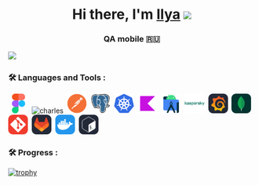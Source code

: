 <h1 align="center">Hi there, I'm <a href="https://t.me/chernyaev_i" target="_blank">Ilya</a> 
<img src="https://github.com/blackcater/blackcater/raw/main/images/Hi.gif" height="32"/></h1>
<h3 align="center">QA mobile 🇷🇺</h3>

<img src="https://user-images.githubusercontent.com/73097560/115834477-dbab4500-a447-11eb-908a-139a6edaec5c.gif">

### :hammer_and_wrench: Languages and Tools :
<div>
<img src="https://github.com/devicons/devicon/blob/master/icons/figma/figma-original.svg" title="figma" alt="figma" width="40" height="40"/>&nbsp;
<img src="https://github.com/simple-icons/simple-icons/blob/develop/icons/charles.svg" title="charles" alt="charles" width="40" height="40"/>&nbsp;
<img src="https://github.com/devicons/devicon/blob/master/icons/postman/postman-original.svg" title="postman" alt="postman" width="40" height="40"/>&nbsp;
<img src="https://github.com/devicons/devicon/blob/master/icons/postgresql/postgresql-original.svg" title="postgresql" alt="postgresql" width="40" height="40"/>&nbsp;
<img src="https://github.com/devicons/devicon/blob/master/icons/kubernetes/kubernetes-original.svg" title="kubernetes" alt="kubernetes" width="40" height="40"/>&nbsp;
<img src="https://github.com/devicons/devicon/blob/master/icons/kotlin/kotlin-plain.svg" title="Kotlin" alt="Kotlin" width="40" height="40"/>&nbsp;
<img src="https://github.com/devicons/devicon/blob/master/icons/androidstudio/androidstudio-original.svg" title="androidstudio" alt="androidstudio" width="40" height="40"/>&nbsp;
<img src="https://github.com/KasperskyLab/Kaspresso/blob/master/users/kaspersky.svg" title="Kaspresso" alt="Kaspresso" width="40" height="40"/>&nbsp;
<img src="https://github.com/tandpfun/skill-icons/blob/main/icons/Grafana-Dark.svg" title="Grafana" alt="Grafana" width="40" height="40"/>&nbsp;
<img src="https://github.com/tandpfun/skill-icons/blob/main/icons/MongoDB.svg" title="MongoDB" alt="MongoDB" width="40" height="40"/>&nbsp;
<img src="https://github.com/tandpfun/skill-icons/blob/main/icons/Git.svg" title="Git" alt="Git" width="40" height="40"/>&nbsp;
<img src="https://github.com/tandpfun/skill-icons/blob/main/icons/GitLab-Dark.svg" title="GitLab" alt="GitLab" width="40" height="40"/>&nbsp;
<img src="https://github.com/tandpfun/skill-icons/blob/main/icons/Docker.svg" title="Docker" alt="Docker" width="40" height="40"/>&nbsp;
<img src="https://github.com/tandpfun/skill-icons/blob/main/icons/Bash-Dark.svg" title="Bash" alt="Bash" width="40" height="40"/>&nbsp;
</div>

### :hammer_and_wrench: Progress :

[![trophy](https://github-profile-trophy.vercel.app/?username=Plyshkaa&theme=onedark&no-bg=true&no-frame=true)](https://github.com/ryo-ma/github-profile-trophy)


